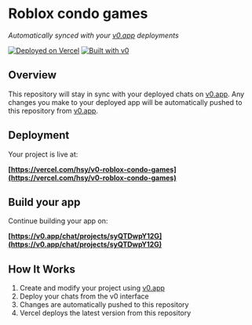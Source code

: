 # Roblox condo games

*Automatically synced with your [v0.app](https://v0.app) deployments*

[![Deployed on Vercel](https://img.shields.io/badge/Deployed%20on-Vercel-black?style=for-the-badge&logo=vercel)](https://vercel.com/hsy/v0-roblox-condo-games)
[![Built with v0](https://img.shields.io/badge/Built%20with-v0.app-black?style=for-the-badge)](https://v0.app/chat/projects/syQTDwpY12G)

## Overview

This repository will stay in sync with your deployed chats on [v0.app](https://v0.app).
Any changes you make to your deployed app will be automatically pushed to this repository from [v0.app](https://v0.app).

## Deployment

Your project is live at:

**[https://vercel.com/hsy/v0-roblox-condo-games](https://vercel.com/hsy/v0-roblox-condo-games)**

## Build your app

Continue building your app on:

**[https://v0.app/chat/projects/syQTDwpY12G](https://v0.app/chat/projects/syQTDwpY12G)**

## How It Works

1. Create and modify your project using [v0.app](https://v0.app)
2. Deploy your chats from the v0 interface
3. Changes are automatically pushed to this repository
4. Vercel deploys the latest version from this repository